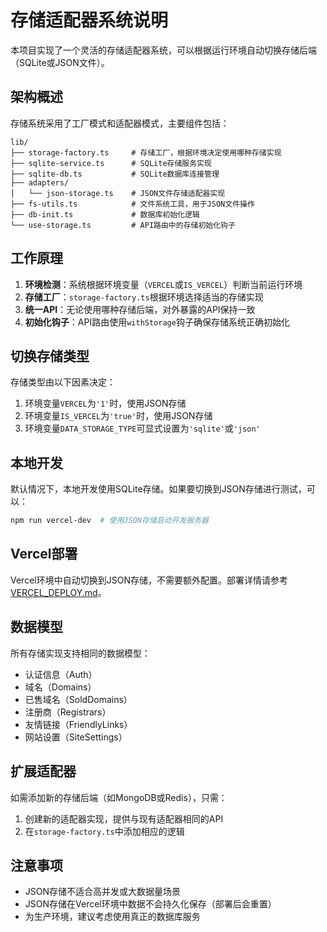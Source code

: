 # 存储适配器系统说明

本项目实现了一个灵活的存储适配器系统，可以根据运行环境自动切换存储后端（SQLite或JSON文件）。

## 架构概述

存储系统采用了工厂模式和适配器模式，主要组件包括：

```
lib/
├── storage-factory.ts     # 存储工厂，根据环境决定使用哪种存储实现
├── sqlite-service.ts      # SQLite存储服务实现
├── sqlite-db.ts           # SQLite数据库连接管理
├── adapters/
│   └── json-storage.ts    # JSON文件存储适配器实现
├── fs-utils.ts            # 文件系统工具，用于JSON文件操作
├── db-init.ts             # 数据库初始化逻辑
└── use-storage.ts         # API路由中的存储初始化钩子
```

## 工作原理

1. **环境检测**：系统根据环境变量（`VERCEL`或`IS_VERCEL`）判断当前运行环境
2. **存储工厂**：`storage-factory.ts`根据环境选择适当的存储实现
3. **统一API**：无论使用哪种存储后端，对外暴露的API保持一致
4. **初始化钩子**：API路由使用`withStorage`钩子确保存储系统正确初始化

## 切换存储类型

存储类型由以下因素决定：

1. 环境变量`VERCEL`为`'1'`时，使用JSON存储
2. 环境变量`IS_VERCEL`为`'true'`时，使用JSON存储  
3. 环境变量`DATA_STORAGE_TYPE`可显式设置为`'sqlite'`或`'json'`

## 本地开发

默认情况下，本地开发使用SQLite存储。如果要切换到JSON存储进行测试，可以：

```bash
npm run vercel-dev  # 使用JSON存储启动开发服务器
```

## Vercel部署

Vercel环境中自动切换到JSON存储，不需要额外配置。部署详情请参考[VERCEL_DEPLOY.md](VERCEL_DEPLOY.md)。

## 数据模型

所有存储实现支持相同的数据模型：

- 认证信息（Auth）
- 域名（Domains）
- 已售域名（SoldDomains）
- 注册商（Registrars）
- 友情链接（FriendlyLinks）
- 网站设置（SiteSettings）

## 扩展适配器

如需添加新的存储后端（如MongoDB或Redis），只需：

1. 创建新的适配器实现，提供与现有适配器相同的API
2. 在`storage-factory.ts`中添加相应的逻辑

## 注意事项

- JSON存储不适合高并发或大数据量场景
- JSON存储在Vercel环境中数据不会持久化保存（部署后会重置）
- 为生产环境，建议考虑使用真正的数据库服务 